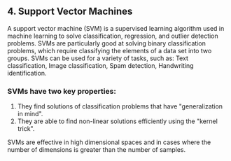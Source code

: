 ## 4. Support Vector Machines

A support vector machine (SVM) is a supervised learning algorithm used in machine learning to solve classification, regression, and outlier detection problems. SVMs are particularly good at solving binary classification problems, which require classifying the elements of a data set into two groups. 
SVMs can be used for a variety of tasks, such as: Text classification, Image classification, Spam detection, Handwriting identification. 

### SVMs have two key properties: 
1. They find solutions of classification problems that have "generalization in mind".
2. They are able to find non-linear solutions efficiently using the "kernel trick".


SVMs are effective in high dimensional spaces and in cases where the number of dimensions is greater than the number of samples. 
